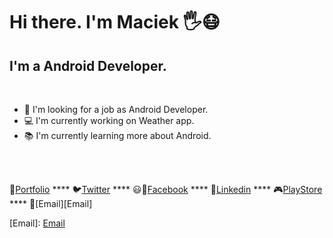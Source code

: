 # Hi there. I'm Maciek 🖐️😷

## I'm a Android Developer.

<br>

- 🧑‍ I'm looking for a job as Android Developer.
- ‍💻 I'm currently working on Weather app.
- 📚 I'm currently learning more about Android.

<br>
<br>

🥏[Portfolio][Portfolio] ****
🐦[Twitter][Twitter] ****
😃📘[Facebook][Facebook] ****
👔[Linkedin][Linkedin] ****
🎮[PlayStore][PlayStore] ****
📧[Email][Email]


[Portfolio]: https://maciejnalewajka.github.io/
[Twitter]: https://twitter.com/Maciej75204469
[Facebook]: https://www.facebook.com/maciek.nalewajka
[Linkedin]: https://www.linkedin.com/in/maciejnalewajka/
[PlayStore]: https://play.google.com/store/apps/developer?id=Maciej+Nalewajka
[Email]: <a href="mailto:nalewajkamaciek@gmail.com"><span class="label">Email</span></a>

